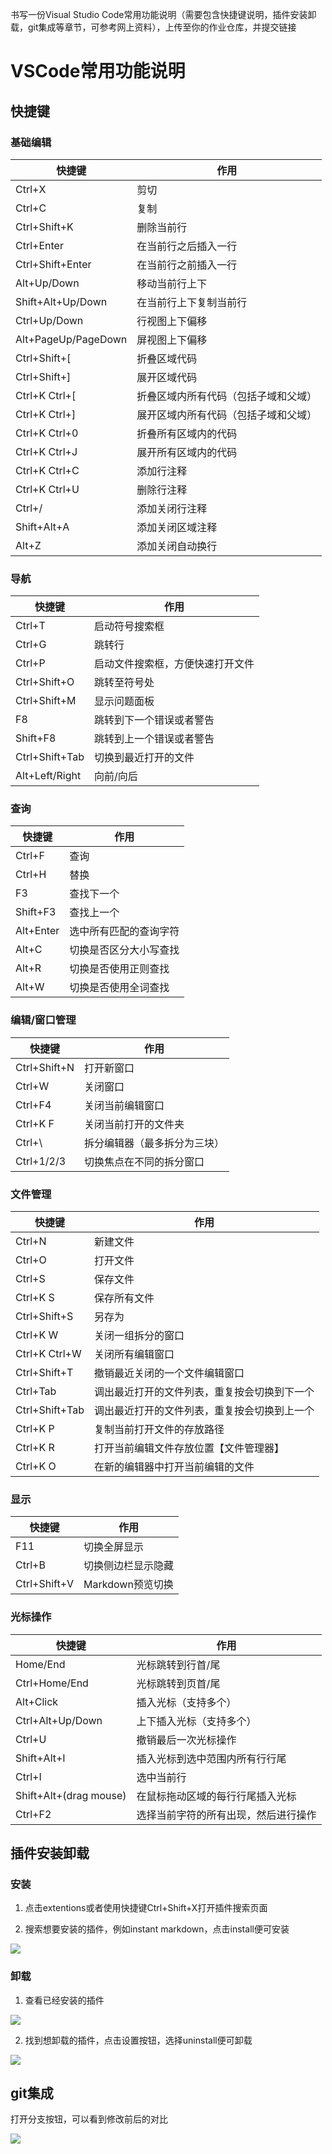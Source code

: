 书写一份Visual Studio Code常用功能说明（需要包含快捷键说明，插件安装卸载，git集成等章节，可参考网上资料），上传至你的作业仓库，并提交链接

# VSCode常用功能说明

## 快捷键

### 基础编辑


|  快捷键   | 作用  |
|  ----  | ----  |
|Ctrl+X	|剪切|
|Ctrl+C|	复制|
|Ctrl+Shift+K|	删除当前行|
|Ctrl+Enter|	在当前行之后插入一行|
|Ctrl+Shift+Enter|	在当前行之前插入一行|
|Alt+Up/Down|	移动当前行上下|
|Shift+Alt+Up/Down|	在当前行上下复制当前行|
|Ctrl+Up/Down|	行视图上下偏移|
|Alt+PageUp/PageDown|	屏视图上下偏移|
|Ctrl+Shift+[	|折叠区域代码|
|Ctrl+Shift+]	|展开区域代码|
|Ctrl+K Ctrl+[|	折叠区域内所有代码（包括子域和父域）|
|Ctrl+K Ctrl+]|	展开区域内所有代码（包括子域和父域）|
|Ctrl+K Ctrl+0|	折叠所有区域内的代码|
|Ctrl+K Ctrl+J|	展开所有区域内的代码|
|Ctrl+K Ctrl+C|	添加行注释|
|Ctrl+K Ctrl+U|	删除行注释|
|Ctrl+/	|添加关闭行注释|
|Shift+Alt+A|	添加关闭区域注释|
|Alt+Z|	添加关闭自动换行|
### 导航
|  快捷键   | 作用  |
|  ----  | ----  |
|Ctrl+T	|启动符号搜索框|
|Ctrl+G|	跳转行|
|Ctrl+P|	启动文件搜索框，方便快速打开文件|
|Ctrl+Shift+O|	跳转至符号处|
|Ctrl+Shift+M|	显示问题面板|
|F8|	跳转到下一个错误或者警告|
|Shift+F8|	跳转到上一个错误或者警告|
|Ctrl+Shift+Tab	|切换到最近打开的文件|
|Alt+Left/Right|	向前/向后|
### 查询
|  快捷键   | 作用  |
|  ----  | ----  |
|Ctrl+F|	查询|
|Ctrl+H|	替换|
|F3|	查找下一个|
|Shift+F3|	查找上一个|
|Alt+Enter|	选中所有匹配的查询字符|
|Alt+C|	切换是否区分大小写查找|
|Alt+R|	切换是否使用正则查找|
|Alt+W|	切换是否使用全词查找|
### 编辑/窗口管理
|  快捷键   | 作用  |
|  ----  | ----  |
|Ctrl+Shift+N|	打开新窗口|
|Ctrl+W	|关闭窗口|
|Ctrl+F4|	关闭当前编辑窗口|
|Ctrl+K F|	关闭当前打开的文件夹|
|Ctrl+\	|拆分编辑器（最多拆分为三块）|
|Ctrl+1/2/3	|切换焦点在不同的拆分窗口|
### 文件管理
|  快捷键   | 作用  |
|  ----  | ----  |
|Ctrl+N|	新建文件|
|Ctrl+O|	打开文件|
|Ctrl+S|	保存文件|
|Ctrl+K S|	保存所有文件|
|Ctrl+Shift+S|	另存为|
|Ctrl+K W|	关闭一组拆分的窗口|
|Ctrl+K Ctrl+W|	关闭所有编辑窗口|
|Ctrl+Shift+T|	撤销最近关闭的一个文件编辑窗口|
|Ctrl+Tab|	调出最近打开的文件列表，重复按会切换到下一个|
|Ctrl+Shift+Tab|	调出最近打开的文件列表，重复按会切换到上一个|
|Ctrl+K P|	复制当前打开文件的存放路径|
|Ctrl+K R|	打开当前编辑文件存放位置【文件管理器】|
|Ctrl+K O|	在新的编辑器中打开当前编辑的文件|
### 显示
|  快捷键   | 作用  |
|  ----  | ----  |
|F11|	切换全屏显示|
|Ctrl+B|	切换侧边栏显示隐藏|
|Ctrl+Shift+V|	Markdown预览切换|
### 光标操作
|  快捷键   | 作用  |
|  ----  | ----  |
|Home/End|	光标跳转到行首/尾|
|Ctrl+Home/End|	光标跳转到页首/尾|
|Alt+Click|	插入光标（支持多个）|
|Ctrl+Alt+Up/Down|	上下插入光标（支持多个）|
|Ctrl+U|	撤销最后一次光标操作|
|Shift+Alt+I|	插入光标到选中范围内所有行行尾|
|Ctrl+I|	选中当前行|
|Shift+Alt+(drag mouse)	|在鼠标拖动区域的每行行尾插入光标|
|Ctrl+F2|	选择当前字符的所有出现，然后进行操作|

## 插件安装卸载
### 安装
1. 点击extentions或者使用快捷键Ctrl+Shift+X打开插件搜索页面

2. 搜索想要安装的插件，例如instant markdown，点击install便可安装

![](https://work.mafengshe.com/static/upload/article/pic1561728129103.jpg)

### 卸载
1. 查看已经安装的插件

![](https://work.mafengshe.com/static/upload/article/pic1561728202252.jpg)

2. 找到想卸载的插件，点击设置按钮，选择uninstall便可卸载

![](https://work.mafengshe.com/static/upload/article/pic1561728296692.jpg)

## git集成

打开分支按钮，可以看到修改前后的对比

![](https://work.mafengshe.com/static/upload/article/pic1561728767581.jpg)